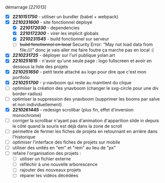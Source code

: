 démarrage *[221013]*
- [X] ***2210151750*** - utiliser un bundler (babel + webpack)
- [X] ***2210231600*** - site fonctionnel déployé
  - [X] ***2210172030*** - dependencies
  - [X] ***2210172300*** - virer les implicit globals
  - [X] ***2210231545*** - build fonctionnel sur serveur
  - [ ] ~~build fonctionnel en local~~ Security Error: "May not load data from file:///" donc je vais aller me faire foutre ça marche pas en local :(
- [X] ***2210231725*** - déployer sur l'url publique yolan.art
- [X] ***2210251615*** - n'avoir qu'une seule page : logo fullscreen et avoir en dessous la liste des projets
- [X] ***2210251650*** - petit texte attaché au logo pour dire que c'est mon portfolio
- [X] ***2210251700*** - y-navboom qui reste au maintient du clique
- [ ] optimiser la création des ynavboom (changer le svg-circle pour une div border-radius)
- [ ] optimiser la suppression des ynavboom (supprimer les booms par salve et non individuellement)
- [X] ***2210261445*** - redesign scrollbar (plus fin, effet d'inversion monochrome)
- [ ] corriger la scrollbar n'ayant pas d'animation d'apparition slide in depuis le côté quand la souris est déjà dans la zone de scroll
- [ ] permettre de fermer les fiches de projets en retournant en arrière dans l'historique
- [ ] optimiser l'interface des fiches de projets sur mobile
- [ ] utiliser des unités en "em" et "rem" au lieu de "px"
- [ ] refaire l'organisation des projets :
  - [ ] utiliser un fichier externe
  - [ ] réfléchir à une nouvelle arborescence
  - [ ] rajouter des nouveaux projets
  - [ ] réparer les vidéos décédées

